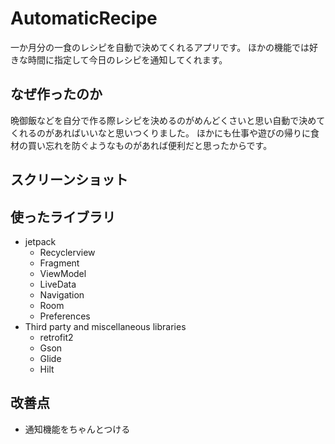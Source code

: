 # AutomaticRecipe
一か月分の一食のレシピを自動で決めてくれるアプリです。
ほかの機能では好きな時間に指定して今日のレシピを通知してくれます。

## なぜ作ったのか  
晩御飯などを自分で作る際レシピを決めるのがめんどくさいと思い自動で決めてくれるのがあればいいなと思いつくりました。
ほかにも仕事や遊びの帰りに食材の買い忘れを防ぐようなものがあれば便利だと思ったからです。

## スクリーンショット

## 使ったライブラリ
- jetpack
  - Recyclerview
  - Fragment
  - ViewModel
  - LiveData
  - Navigation
  - Room
  - Preferences
- Third party and miscellaneous libraries
  - retrofit2
  - Gson
  - Glide
  - Hilt

## 改善点
- 通知機能をちゃんとつける
